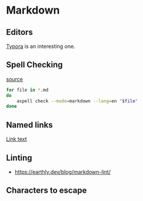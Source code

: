 # Markdown

## Editors

[Typora](https://typora.io) is an interesting one.

## Spell Checking

[source](https://manuel-strehl.de/check_markdown_spelling_with_aspell)

```sh
for file in *.md
do
    aspell check --mode=markdown --lang=en "$file"
done
```

## Named links

[Link text][Link id]

[Link id]: http://link.com "Optional"

## Linting

- <https://earthly.dev/blog/markdown-lint/>

## Characters to escape
